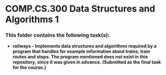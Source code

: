 # COMP.CS.300 Data Structures and Algorithms 1

### This folder contains the following task(s):

- **railways - Implements data structures and algorithms required by a program that handles for example information about trains, train routes and stops. The program mentioned does not exist in this repository, since it was given in advance. (Submitted as the final task for the course.)**

